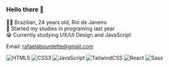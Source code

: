 

### Hello there 👋 <br>
 👩‍💻 Brazilian, 24 years old, Rio de Janeiro <br>
 🦾 Started my studies in programing last year   <br>
 😁 Currently studying UX/UI Design and JavaScript

Email: rafaelabourdette@gmail.com
 <br>
 
 ![HTML5](https://img.shields.io/badge/html5-EF3939?style=for-the-badge&logo=html5&logoColor=white)
 ![CSS3](https://img.shields.io/badge/css3-EF3939?style=for-the-badge&logo=css3&logoColor=white)
 ![JavaScript](https://img.shields.io/badge/javascript-EF3939?style=for-the-badge&logo=javascript&logoColor=white)
 ![TailwindCSS](https://img.shields.io/badge/tailwindcss-EF3939?style=for-the-badge&logo=tailwindcss&logoColor=white)
 ![React](https://img.shields.io/badge/react-EF3939?style=for-the-badge&logo=react&logoColor=white)
 ![Sass](https://img.shields.io/badge/sass-EF3939?style=for-the-badge&logo=sass&logoColor=white)
 
